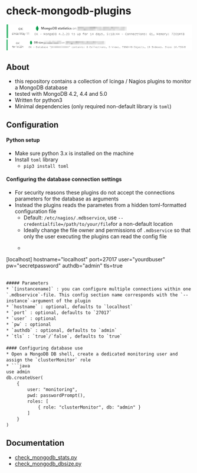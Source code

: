 # check-mongodb-plugins

![Output of check_mongodb_stats.py](docs/img/check_mongodb_stats.png?raw=true "Output of check_mongodb_stats.py")
![Output of check_mongodb_size.py](docs/img/check_mongodb_size.png?raw=true "Output of check_mongodb_size.py")

## About
* this repository contains a collection of Icinga / Nagios plugins to monitor a MongoDB database
* tested with MongoDB 4.2, 4.4 and 5.0
* Written for python3
* Minimal dependencies (only required non-default library is `toml`)

## Configuration

#### Python setup
  * Make sure python 3.x is installed on the machine
  * Install `toml` library
    * `pip3 install toml`

#### Configuring the database connection settings
* For security reasons these plugins do not accept the connections parameters for the database as arguments
* Instead the plugins reads the parametes from a hidden toml-formatted configuration file
  * Default: `/etc/nagios/.mdbservice`, use `--credentialfile=/path/to/your/file`for a non-default location
  * Ideally change the file owner and permissions of `.mdbservice` so that only the user executing the plugins can read the config file
  * ```toml
[localhost]
hostname="localhost"
port=27017
user="yourdbuser"
pw="secretpassword"
authdb="admin"
tls=true
```

##### Parameters
* `[instancename]` : you can configure multiple connections within one `.mdbservice`-file. This config section name corresponds with the `--instance`-argument of the plugin
* `hostname` : optional, defaults to `localhost`
* `port` : optional, defaults to `27017`
* `user` : optional
* `pw` : optional
* `authdb` : optional, defaults to `admin`
* `tls` : `true`/`false`, defaults to `true`

#### Configuring database use
* Open a MongoDB DB shell, create a dedicated monitoring user and assign the `clusterMonitor` role
* ```java
use admin
db.createUser(
    {
        user: "monitoring",
        pwd: passwordPrompt(),
        roles: [
            { role: "clusterMonitor", db: "admin" }
        ]
    }
)
```

## Documentation
* [check_mongodb_stats.py](docs/check_mongodb_stats.md)
* [check_mongodb_dbsize.py](docs/check_mongodb_dbsize.md)